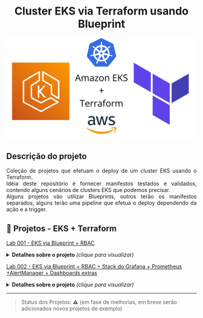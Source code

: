 <h1 align="center"> Cluster EKS via Terraform usando Blueprint </h1>

![Amazon EKS + Terraform](https://github.com/fernandomullerjr/cluster-eks-via-blueprint/blob/main/outros/imagens/amazon-eks-plus-terraform.png?raw=true)


## Descrição do projeto 

<p align="justify">
  Coleção de projetos que efetuam o deploy de um cluster EKS usando o Terraform.<br/>
  Idéia deste repositório é fornecer manifestos testados e validados, contendo alguns cenários de clusters EKS que podemos precisar.<br/>
  Alguns projetos vão utilizar Blueprints, outros terão os manifestos separados, alguns terão uma pipeline que efetua o deploy dependendo da ação e a trigger.<br/>
</p>


## :hammer: Projetos - EKS + Terraform

[Lab 001 - EKS via Blueprint + RBAC](001-eks-blueprint/README.md)
<details> 
  <summary><b>Detalhes sobre o projeto</b> <em>(clique para visualizar)</em></summary>
Projeto que cria um Cluster EKS via Terraform, usando Blueprint do EKS.<br/>
Já efetua a criação da estrutura de RBAC (ClusterRole, ClusterRoleBinding, ClusterRole), aplicando os devidos manifestos.<br/>
Também adiciona 2 usuários(usuário root e um usuário comum) como administradores, fazendo uso do "Teams", que é um recurso que facilita a criação de acesso ao cluster.<br/>
</details>


[Lab 002 - EKS via Blueprint + RBAC + Stack do Grafana + Prometheus +AlertManager + Dashboards extras](002-eks-blueprint-com-grafana/README.md)
<details> 
  <summary><b>Detalhes sobre o projeto</b> <em>(clique para visualizar)</em></summary>
Projeto que cria um Cluster EKS via Terraform, usando Blueprint do EKS.<br/>
Já efetua a criação da estrutura de RBAC (ClusterRole, ClusterRoleBinding, ClusterRole), aplicando os devidos manifestos.<br/>
Também adiciona 2 usuários(usuário root e um usuário comum) como administradores, fazendo uso do "Teams", que é um recurso que facilita a criação de acesso ao cluster.<br/>
Efetua a instalação da stack kube-prometheus-stack, contendo:<br/>
Prometheus<br/>
Grafana<br/>
AlertManager<br/>
Grafana Dashboards<br/>
São adicionados diversos dashboards úteis ao Grafana, que ajudam no gerenciamento dos clusters Kubernetes.<br/><br/>
</details>


---

> Status dos Projetos: :warning: (em fase de melhorias, em breve serão adicionados novos projetos de exemplo)
